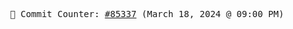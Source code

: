 <p align="center">
    <samp>
        📮 Commit Counter: <a href="https://github.com/Javascript-void0/Javascript-void0/commits/main">#85337</a> (March 18, 2024 @ 09:00 PM)
    </samp>
</p>